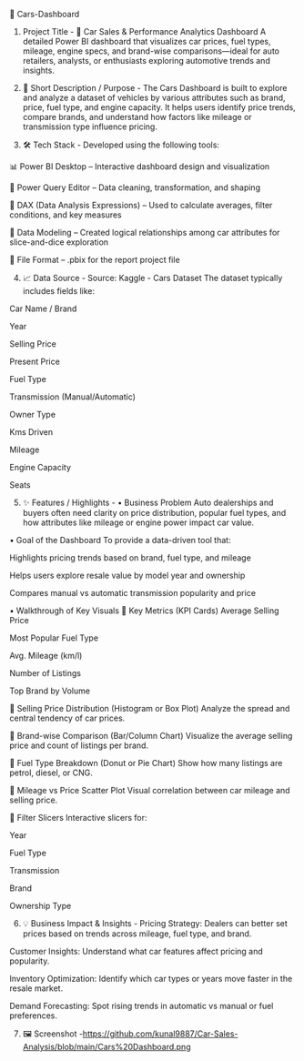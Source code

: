 🚗 Cars-Dashboard
1. Project Title -
🚗 Car Sales & Performance Analytics Dashboard
A detailed Power BI dashboard that visualizes car prices, fuel types, mileage, engine specs, and brand-wise comparisons—ideal for auto retailers, analysts, or enthusiasts exploring automotive trends and insights.

2. 📌 Short Description / Purpose -
The Cars Dashboard is built to explore and analyze a dataset of vehicles by various attributes such as brand, price, fuel type, and engine capacity. It helps users identify price trends, compare brands, and understand how factors like mileage or transmission type influence pricing.

3. 🛠️ Tech Stack -
Developed using the following tools:

📊 Power BI Desktop – Interactive dashboard design and visualization

📂 Power Query Editor – Data cleaning, transformation, and shaping

🧠 DAX (Data Analysis Expressions) – Used to calculate averages, filter conditions, and key measures

📝 Data Modeling – Created logical relationships among car attributes for slice-and-dice exploration

📁 File Format – .pbix for the report project file

4. 📈 Data Source -
Source: Kaggle - Cars Dataset
The dataset typically includes fields like:

Car Name / Brand

Year

Selling Price

Present Price

Fuel Type

Transmission (Manual/Automatic)

Owner Type

Kms Driven

Mileage

Engine Capacity

Seats

5. ✨ Features / Highlights -
• Business Problem
Auto dealerships and buyers often need clarity on price distribution, popular fuel types, and how attributes like mileage or engine power impact car value.

• Goal of the Dashboard
To provide a data-driven tool that:

Highlights pricing trends based on brand, fuel type, and mileage

Helps users explore resale value by model year and ownership

Compares manual vs automatic transmission popularity and price

• Walkthrough of Key Visuals
🔹 Key Metrics (KPI Cards)
Average Selling Price

Most Popular Fuel Type

Avg. Mileage (km/l)

Number of Listings

Top Brand by Volume

🔹 Selling Price Distribution (Histogram or Box Plot)
Analyze the spread and central tendency of car prices.

🔹 Brand-wise Comparison (Bar/Column Chart)
Visualize the average selling price and count of listings per brand.

🔹 Fuel Type Breakdown (Donut or Pie Chart)
Show how many listings are petrol, diesel, or CNG.

🔹 Mileage vs Price Scatter Plot
Visual correlation between car mileage and selling price.

🔹 Filter Slicers
Interactive slicers for:

Year

Fuel Type

Transmission

Brand

Ownership Type

6. 💡 Business Impact & Insights -
Pricing Strategy: Dealers can better set prices based on trends across mileage, fuel type, and brand.

Customer Insights: Understand what car features affect pricing and popularity.

Inventory Optimization: Identify which car types or years move faster in the resale market.

Demand Forecasting: Spot rising trends in automatic vs manual or fuel preferences.

7. 🖼️ Screenshot -https://github.com/kunal9887/Car-Sales-Analysis/blob/main/Cars%20Dashboard.png
